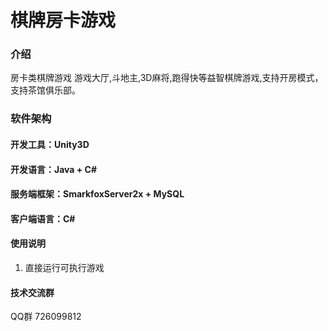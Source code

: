 # 棋牌房卡游戏

### 介绍
房卡类棋牌游戏
游戏大厅,斗地主,3D麻将,跑得快等益智棋牌游戏,支持开房模式，支持茶馆俱乐部。

### 软件架构
#### 开发工具：Unity3D
#### 开发语言：Java + C#
#### 服务端框架：SmarkfoxServer2x + MySQL
#### 客户端语言：C#
 
#### 使用说明
1. 直接运行可执行游戏 

#### 技术交流群
QQ群 726099812

